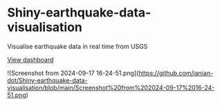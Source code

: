 # Shiny-earthquake-data-visualisation
Visualise earthquake data in real time from USGS

[View dashboard](https://jojorabbit111.shinyapps.io/earthquakes_visualisation_with_shiny/)

!(Screenshot from 2024-09-17 16-24-51.png](https://github.com/ianian-dot/Shiny-earthquake-data-visualisation/blob/main/Screenshot%20from%202024-09-17%2016-24-51.png)
